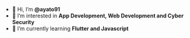 - 👋 Hi, I’m **@ayato91**
- 👀 I’m interested in **App Development, Web Development and Cyber Security**
- 🌱 I’m currently learning **Flutter and Javascript**
<!---
- 💞️ I’m looking to collaborate on ...
- 📫 How to reach me ... 
--->

<!---
ayato91/ayato91 is a ✨ special ✨ repository because its `README.md` (this file) appears on your GitHub profile.
You can click the Preview link to take a look at your changes.
--->
